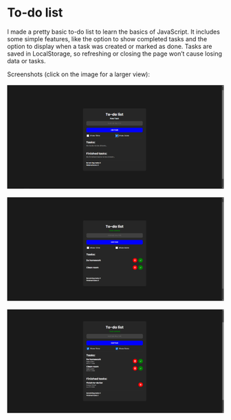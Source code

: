 # To-do list
I made a pretty basic to-do list to learn the basics of JavaScript. It includes some simple features, like the option to show completed tasks and the option to display when a task was created or marked as done. Tasks are saved in LocalStorage, so refreshing or closing the page won’t cause losing data or tasks.

Screenshots (click on the image for a larger view):
<br>
<br>
<img src="screenshots/screenshot2.png">
<br>
<br>
<img src="screenshots/screenshot3.png">
<br>
<br>
<img src="screenshots/screenshot5.png">
<br>
<br>
